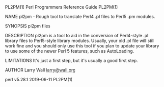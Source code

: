 PL2PM(1)                           Perl Programmers Reference Guide                           PL2PM(1)

NAME
       pl2pm - Rough tool to translate Perl4 .pl files to Perl5 .pm modules.

SYNOPSIS
       pl2pm files

DESCRIPTION
       pl2pm is a tool to aid in the conversion of Perl4-style .pl library files to Perl5-style
       library modules.  Usually, your old .pl file will still work fine and you should only use this
       tool if you plan to update your library to use some of the newer Perl 5 features, such as
       AutoLoading.

LIMITATIONS
       It's just a first step, but it's usually a good first step.

AUTHOR
       Larry Wall <larry@wall.org>

perl v5.28.1                                  2019-09-11                                      PL2PM(1)
